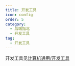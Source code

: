 ```yaml
---
title: 开发工具
icon: config
order: 5
category:
  - 后端指北
  - 开发工具
tag:
  - 开发工具
---
```


开发工具见[计算机通用/开发工具](../universal/dev-tool/idea.md)